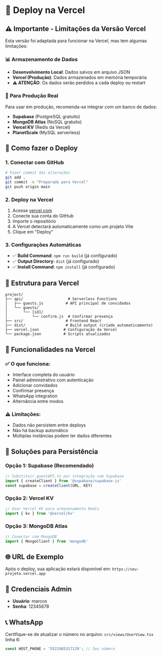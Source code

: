 # 🚀 Deploy na Vercel

## ⚠️ **Importante - Limitações da Versão Vercel**

Esta versão foi adaptada para funcionar na Vercel, mas tem algumas limitações:

### 📊 **Armazenamento de Dados**
- **Desenvolvimento Local**: Dados salvos em arquivo JSON
- **Vercel (Produção)**: Dados armazenados em memória temporária
- **⚠️ ATENÇÃO**: Os dados serão perdidos a cada deploy ou restart

### 🔄 **Para Produção Real**
Para usar em produção, recomenda-se integrar com um banco de dados:
- **Supabase** (PostgreSQL gratuito)
- **MongoDB Atlas** (NoSQL gratuito)
- **Vercel KV** (Redis da Vercel)
- **PlanetScale** (MySQL serverless)

## 🚀 **Como fazer o Deploy**

### 1. **Conectar com GitHub**
```bash
# Fazer commit das alterações
git add .
git commit -m "Preparado para Vercel"
git push origin main
```

### 2. **Deploy na Vercel**
1. Acesse [vercel.com](https://vercel.com)
2. Conecte sua conta do GitHub
3. Importe o repositório
4. A Vercel detectará automaticamente como um projeto Vite
5. Clique em "Deploy"

### 3. **Configurações Automáticas**
- ✅ **Build Command**: `npm run build` (já configurado)
- ✅ **Output Directory**: `dist` (já configurado)
- ✅ **Install Command**: `npm install` (já configurado)

## 📁 **Estrutura para Vercel**

```
project/
├── api/                    # Serverless Functions
│   ├── guests.js          # API principal de convidados
│   └── guests/
│       └── [id]/
│           └── confirm.js  # Confirmar presença
├── src/                   # Frontend React
├── dist/                  # Build output (criado automaticamente)
├── vercel.json           # Configuração da Vercel
└── package.json          # Scripts atualizados
```

## 🔧 **Funcionalidades na Vercel**

### ✅ **O que funciona:**
- Interface completa do usuário
- Painel administrativo com autenticação
- Adicionar convidados
- Confirmar presença
- WhatsApp integration
- Alternância entre modos

### ⚠️ **Limitações:**
- Dados não persistem entre deploys
- Não há backup automático
- Múltiplas instâncias podem ter dados diferentes

## 💾 **Soluções para Persistência**

### Opção 1: Supabase (Recomendado)
```typescript
// Substituir guestAPI.ts por integração com Supabase
import { createClient } from '@supabase/supabase-js'
const supabase = createClient(URL, KEY)
```

### Opção 2: Vercel KV
```typescript
// Usar Vercel KV para armazenamento Redis
import { kv } from '@vercel/kv'
```

### Opção 3: MongoDB Atlas
```typescript
// Conectar com MongoDB
import { MongoClient } from 'mongodb'
```

## 🌐 **URL de Exemplo**
Após o deploy, sua aplicação estará disponível em:
`https://seu-projeto.vercel.app`

## 🔐 **Credenciais Admin**
- **Usuário**: marcos
- **Senha**: 12345678

## 📞 **WhatsApp**
Certifique-se de atualizar o número no arquivo:
`src/views/UserView.tsx` linha 6:
```typescript
const HOST_PHONE = '5521985317129'; // Seu número
```
